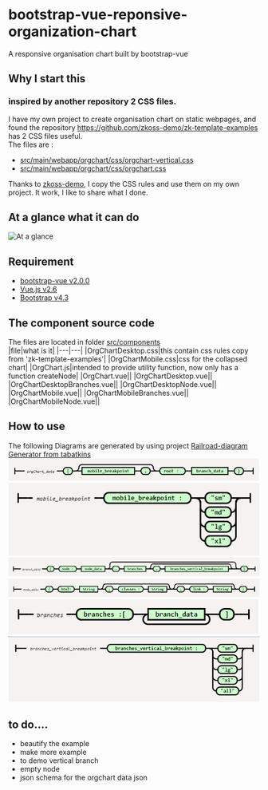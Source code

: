 # bootstrap-vue-reponsive-organization-chart
A responsive organisation chart built by bootstrap-vue
## Why I start this
### inspired by another repository 2 CSS files.
I have my own project to create organisation chart on static webpages, and found the repository  https://github.com/zkoss-demo/zk-template-examples has 2 CSS files useful.  
The files are :  
- [src/main/webapp/orgchart/css/orgchart-vertical.css](https://github.com/zkoss-demo/zk-template-examples/blob/master/src/main/webapp/orgchart/css/orgchart-vertical.css)
- [src/main/webapp/orgchart/css/orgchart.css](https://github.com/zkoss-demo/zk-template-examples/blob/master/src/main/webapp/orgchart/css/orgchart.css)

Thanks to [zkoss-demo](https://github.com/zkoss-demo), I copy the CSS rules and use them on my own project. It work, I like to share what I done.

## At a glance what it can do
![At a glance](doc/images/glance.gif)

## Requirement

- [bootstrap-vue v2.0.0](https://bootstrap-vue.js.org/)
- [Vue.js v2.6](https://vuejs.org/)
- [Bootstrap v4.3](https://getbootstrap.com/)

## The component source code
The files are located in folder [src/components](src/components)  
|file|what is it|
|---|---|
|OrgChartDesktop.css|this contain css rules copy from 'zk-template-examples'|
|OrgChartMobile.css|css for the collapsed chart|
|OrgChart.js|intended to provide utility function, now only has a function createNode|
|OrgChart.vue||
|OrgChartDesktop.vue||
|OrgChartDesktopBranches.vue||
|OrgChartDesktopNode.vue||
|OrgChartMobile.vue||
|OrgChartMobileBranches.vue||
|OrgChartMobileNode.vue||

## How to use
The following Diagrams are generated by using project [Railroad-diagram Generator from tabatkins](https://github.com/tabatkins/railroad-diagrams)
![](doc\railroad_diagram\orgChart_data.png)
![](doc\railroad_diagram\mobile_breakpoint.png)
![](doc\railroad_diagram\branch_data.png)
![](doc\railroad_diagram\node_data.png)
![](doc\railroad_diagram\branches.png)
![](doc\railroad_diagram\branches_vertical_breakpoint.png)

## to do....
+ beautify the example
+ make more example
+ to demo vertical branch
+ empty node
+ json schema for the orgchart data json


